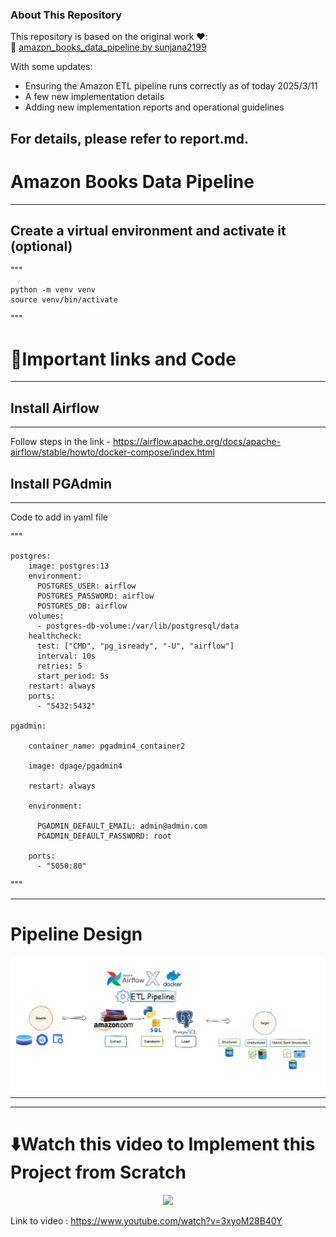### About This Repository

This repository is based on the original work ❤️:  
🔗 [amazon_books_data_pipeline by sunjana2199](https://github.com/sunjana2199/amazon_books_data_pipeline)

With some updates:  
- Ensuring the Amazon ETL pipeline runs correctly as of today 2025/3/11
- A few new implementation details   
- Adding new implementation reports and operational guidelines  

For details, please refer to **report.md**.
---
# Amazon Books Data Pipeline 
-----------


## Create a virtual environment and activate it (optional)
"""

    python -m venv venv
    source venv/bin/activate

"""


# 🔗Important links and Code
-----

## Install Airflow 
-----

Follow steps in the link - https://airflow.apache.org/docs/apache-airflow/stable/howto/docker-compose/index.html

## Install PGAdmin 
-----
Code to add in yaml file 


"""

    postgres:
        image: postgres:13
        environment:
          POSTGRES_USER: airflow
          POSTGRES_PASSWORD: airflow
          POSTGRES_DB: airflow
        volumes:
          - postgres-db-volume:/var/lib/postgresql/data
        healthcheck:
          test: ["CMD", "pg_isready", "-U", "airflow"]
          interval: 10s
          retries: 5
          start_period: 5s
        restart: always
        ports:
          - "5432:5432"
    
    pgadmin:

        container_name: pgadmin4_container2
        
        image: dpage/pgadmin4
        
        restart: always
        
        environment:
        
          PGADMIN_DEFAULT_EMAIL: admin@admin.com
          PGADMIN_DEFAULT_PASSWORD: root
          
        ports:
          - "5050:80"
"""

-----

# Pipeline Design

![alt text](images/pipeline_design.png)

-----
-----

# ⬇️Watch this video to Implement this Project from Scratch

<div align="center">
      <a href="https://www.youtube.com/watch?v=3xyoM28B40Y">
         <img src="https://img.youtube.com/vi/3xyoM28B40Y/0.jpg" style="max-width:100%; height:auto;">
      </a>
</div>

Link to video : https://www.youtube.com/watch?v=3xyoM28B40Y

